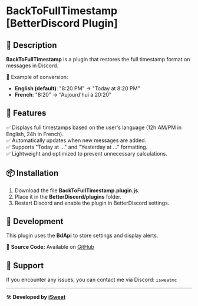# BackToFullTimestamp [BetterDiscord Plugin]

## 📌 Description
**BackToFullTimestamp** is a plugin that restores the full timestamp format on messages in Discord. 

🔹 Example of conversion:
- **English (default)**: "8:20 PM" → "Today at 8:20 PM"
- **French**: "8:20" → "Aujourd'hui à 20:20"

## 🚀 Features
✅ Displays full timestamps based on the user's language (12h AM/PM in English, 24h in French).  
✅ Automatically updates when new messages are added.  
✅ Supports "Today at ..." and "Yesterday at ..." formatting.  
✅ Lightweight and optimized to prevent unnecessary calculations.  

## 📦 Installation
1. Download the file **BackToFullTimestamp.plugin.js**.
2. Place it in the **BetterDiscord/plugins** folder.
3. Restart Discord and enable the plugin in BetterDiscord settings.

## 🔧 Development
This plugin uses the **BdApi** to store settings and display alerts.

📜 **Source Code:** Available on [GitHub](https://github.com/iSweat-exe)

## 📢 Support
If you encounter any issues, you can contact me via Discord: `isweatmc`

---
🛠️ **Developed by [iSweat](https://github.com/iSweat-exe)**

